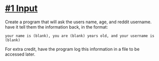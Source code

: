 # [#1 Input](https://www.reddit.com/r/dailyprogrammer/comments/pih8x/easy_challenge_1/)

Create a program that will ask the users name, age, and reddit username.
have it tell them the information back, in the format:

    your name is (blank), you are (blank) years old, and your username is (blank)

For extra credit, have the program log this information in a file to be accessed
later.
